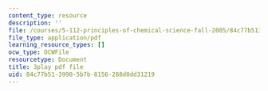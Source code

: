 ```yaml
---
content_type: resource
description: ''
file: /courses/5-112-principles-of-chemical-science-fall-2005/84c77b5139905b7b8156288d0dd31219_KUVB9S0QX-I.pdf
file_type: application/pdf
learning_resource_types: []
ocw_type: OCWFile
resourcetype: Document
title: 3play pdf file
uid: 84c77b51-3990-5b7b-8156-288d0dd31219
---
```

